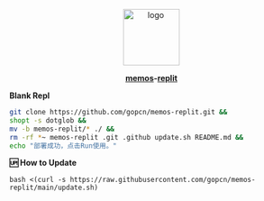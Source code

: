 <p align="center">
<a href="https://usememos.com/"><img height="100px" alt="logo" src="https://usememos.com/logo.webp"/></a>
</p>

<p align="center"><b><a href="https://github.com/usememos/memos">memos</a>-<a href="https://replit.com">replit</a></b></p>

**Blank Repl**
```bash
git clone https://github.com/gopcn/memos-replit.git &&
shopt -s dotglob &&
mv -b memos-replit/* ./ &&
rm -rf *~ memos-replit .git .github update.sh README.md &&
echo "部署成功，点击Run使用。"
```
**🆙 How to Update**
```
bash <(curl -s https://raw.githubusercontent.com/gopcn/memos-replit/main/update.sh)
```